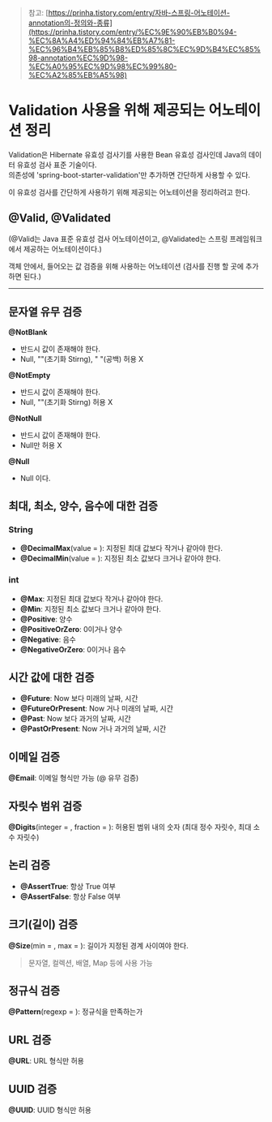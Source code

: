 >참고: [https://prinha.tistory.com/entry/자바-스프링-어노테이션-annotation의-정의와-종류](https://prinha.tistory.com/entry/%EC%9E%90%EB%B0%94-%EC%8A%A4%ED%94%84%EB%A7%81-%EC%96%B4%EB%85%B8%ED%85%8C%EC%9D%B4%EC%85%98-annotation%EC%9D%98-%EC%A0%95%EC%9D%98%EC%99%80-%EC%A2%85%EB%A5%98)
# Validation 사용을 위해 제공되는 어노테이션 정리

Validation은 Hibernate 유효성 검사기를 사용한 Bean 유효성 검사인데 Java의 데이터 유효성 검사 표준 기술이다. <br>
의존성에 'spring-boot-starter-validation'만 추가하면 간단하게 사용할 수 있다. <br>

이 유효성 검사를 간단하게 사용하기 위해 제공되는 어노테이션을 정리하려고 한다.

## @Valid, @Validated
(@Valid는 Java 표준 유효성 검사 어노테이션이고, @Validated는 스프링 프레임워크에서 제공하는 어노테이션이다.)

객체 안에서, 들어오는 값 검증을 위해 사용하는 어노테이션 (검사를 진행 할 곳에 추가하면 된다.)

-----

## 문자열 유무 검증

**@NotBlank** 
  - 반드시 값이 존재해야 한다.
  - Null, ""(초기화 Stirng), " "(공백) 허용 X

**@NotEmpty**
  - 반드시 값이 존재해야 한다.
  - Null, ""(초기화 Stirng) 허용 X

**@NotNull**
  - 반드시 값이 존재해야 한다.
  - Null만 허용 X
 
**@Null**
  - Null 이다.

## 최대, 최소, 양수, 음수에 대한 검증

### String

- **@DecimalMax**(value = ): 지정된 최대 값보다 작거나 같아야 한다.
- **@DecimalMin**(value = ): 지정된 최소 값보다 크거나 같아야 한다.

### int

- **@Max**: 지정된 최대 값보다 작거나 같아야 한다.
- **@Min**: 지정된 최소 값보다 크거나 같아야 한다.
- **@Positive**: 양수
- **@PositiveOrZero**: 0이거나 양수
- **@Negative**: 음수
- **@NegativeOrZero**: 0이거나 음수

## 시간 값에 대한 검증
     
- **@Future**: Now 보다 미래의 날짜, 시간
- **@FutureOrPresent**: Now 거나 미래의 날짜, 시간
- **@Past**: Now 보다 과거의 날짜, 시간
- **@PastOrPresent**: Now 거나 과거의 날짜, 시간

## 이메일 검증

**@Email**: 이메일 형식만 가능 (@ 유무 검증)

## 자릿수 범위 검증

**@Digits**(integer = , fraction = ): 허용된 범위 내의 숫자 (최대 정수 자릿수, 최대 소수 자릿수)

## 논리 검증

- **@AssertTrue**: 항상 True 여부
- **@AssertFalse**: 항상 False 여부

## 크기(길이) 검증

**@Size**(min = , max = ): 길이가 지정된 경계 사이여야 한다.
> 문자열, 컬렉션, 배열, Map 등에 사용 가능

## 정규식 검증

**@Pattern**(regexp = ): 정규식을 만족하는가

## URL 검증

**@URL**: URL 형식만 허용

## UUID 검증

**@UUID**: UUID 형식만 허용
